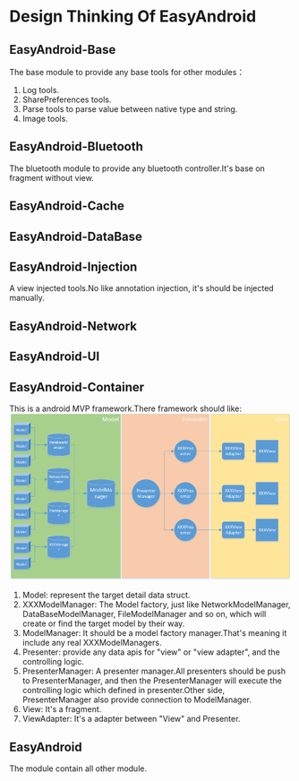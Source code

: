 # Design Thinking Of EasyAndroid

## EasyAndroid-Base

The base module to provide any base tools for other modules：

1. Log tools.
2. SharePreferences tools.
3. Parse tools to parse value between native type and string.
4. Image tools.

## EasyAndroid-Bluetooth

The bluetooth module to provide any bluetooth controller.It's base on fragment without view.

## EasyAndroid-Cache

## EasyAndroid-DataBase

## EasyAndroid-Injection

A view injected tools.No like annotation injection, it's should be injected manually.

## EasyAndroid-Network

## EasyAndroid-UI

## EasyAndroid-Container

This is a android MVP framework.There framework should like:
![EasyAndroid MVP](images/EasyAndroid_MVP.png)

1. Model: represent the target detail data struct.
2. XXXModelManager: The Model factory, just like NetworkModelManager, DataBaseModelManager, FileModelManager and so on, which will create or find the target model by their way.
3. ModelManager: It should be a model factory manager.That's meaning it include any real XXXModelManagers.
4. Presenter: provide any data apis for "view" or "view adapter", and the controlling logic.
5. PresenterManager: A presenter manager.All presenters should be push to PresenterManager, and then the PresenterManager will execute the controlling logic which defined in presenter.Other side, PresenterManager also provide connection to ModelManager.
6. View: It's a fragment.
7. ViewAdapter: It's a adapter between "View" and Presenter.


## EasyAndroid

The module contain all other module.
